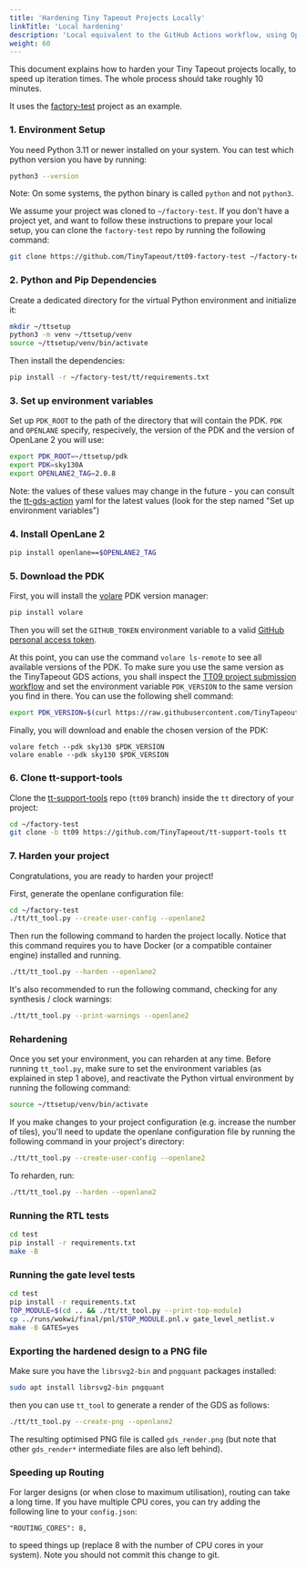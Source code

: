 ```yaml
---
title: 'Hardening Tiny Tapeout Projects Locally'
linkTitle: 'Local hardening'
description: 'Local equivalent to the GitHub Actions workflow, using OpenLane 2'
weight: 60
---
```


This document explains how to harden your Tiny Tapeout projects locally, to speed up iteration times. The whole process should take roughly 10 minutes.

It uses the [factory-test](https://github.com/TinyTapeout/tt09-factory-test) project as an example.

### 1. Environment Setup

You need Python 3.11 or newer installed on your system. You can test which python version you have by running:

```sh
python3 --version
```

Note: On some systems, the python binary is called `python` and not `python3`.

We assume your project was cloned to `~/factory-test`. If you don't have a project yet, and want to follow these instructions to prepare your local setup, you can clone the `factory-test` repo by running the following command:

```sh
git clone https://github.com/TinyTapeout/tt09-factory-test ~/factory-test
```

### 2. Python and Pip Dependencies

Create a dedicated directory for the virtual Python environment and initialize it:

```sh
mkdir ~/ttsetup
python3 -m venv ~/ttsetup/venv
source ~/ttsetup/venv/bin/activate
```

Then install the dependencies:

```sh
pip install -r ~/factory-test/tt/requirements.txt
```

### 3. Set up environment variables

Set up `PDK_ROOT` to the path of the directory that will contain the PDK. `PDK` and `OPENLANE` specify, respecively, the version of the PDK and the version of OpenLane 2 you will use: 

```sh
export PDK_ROOT=~/ttsetup/pdk
export PDK=sky130A
export OPENLANE2_TAG=2.0.8
```

Note: the values of these values may change in the future - you can consult the [tt-gds-action](https://github.com/TinyTapeout/tt-gds-action/blob/main/action.yml) yaml for the latest values (look for the step named "Set up environment variables") 

### 4. Install OpenLane 2

```sh
pip install openlane==$OPENLANE2_TAG
```

### 5. Download the PDK

First, you will install the [volare](https://github.com/efabless/volare) PDK version manager:
```sh
pip install volare
```

Then you will set the `GITHUB_TOKEN` environment variable to a valid [GitHub personal access token](https://docs.github.com/en/authentication/keeping-your-account-and-data-secure/managing-your-personal-access-tokens).

At this point, you can use the command `volare ls-remote` to see all available versions of the PDK.
To make sure you use the same version as the TinyTapeout GDS actions, you shall inspect the [TT09 project submission workflow](https://github.com/TinyTapeout/tinytapeout-09/blob/main/.github/workflows/project_submission.yaml) and set the environment variable `PDK_VERSION` to the same version you find in there. You can use the following shell command:
```sh
export PDK_VERSION=$(curl https://raw.githubusercontent.com/TinyTapeout/tinytapeout-09/main/.github/workflows/project_submission.yaml | grep "PDK_VERSION: " | awk -F": " '{print $2}' | sed "s/'//g" )
```

Finally, you will download and enable the chosen version of the PDK:
```
volare fetch --pdk sky130 $PDK_VERSION
volare enable --pdk sky130 $PDK_VERSION
```

### 6. Clone tt-support-tools

Clone the [tt-support-tools](https://github.com/TinyTapeout/tt-support-tools) repo (`tt09` branch) inside the `tt` directory of your project:

```sh
cd ~/factory-test
git clone -b tt09 https://github.com/TinyTapeout/tt-support-tools tt
```

### 7. Harden your project

Congratulations, you are ready to harden your project!

First, generate the openlane configuration file:

```sh
cd ~/factory-test
./tt/tt_tool.py --create-user-config --openlane2
```

Then run the following command to harden the project locally.
Notice that this command requires you to have Docker (or a compatible container engine) installed and running.   

```sh
./tt/tt_tool.py --harden --openlane2
```

It's also recommended to run the following command, checking for any synthesis / clock warnings:

```sh
./tt/tt_tool.py --print-warnings --openlane2
```

### Rehardening

Once you set your environment, you can reharden at any time. Before running `tt_tool.py`, make sure to set the environment variables (as explained in step 1 above), and reactivate the Python virtual environment by running the following command:

```sh
source ~/ttsetup/venv/bin/activate
```

If you make changes to your project configuration (e.g. increase the number of tiles), you'll need to update the openlane configuration file by running the following command in your project's directory:

```sh
./tt/tt_tool.py --create-user-config --openlane2
```

To reharden, run:

```sh
./tt/tt_tool.py --harden --openlane2
```

### Running the RTL tests

```sh
cd test
pip install -r requirements.txt
make -B
```

### Running the gate level tests

```sh
cd test
pip install -r requirements.txt
TOP_MODULE=$(cd .. && ./tt/tt_tool.py --print-top-module)
cp ../runs/wokwi/final/pnl/$TOP_MODULE.pnl.v gate_level_netlist.v
make -B GATES=yes
```

### Exporting the hardened design to a PNG file

Make sure you have the `librsvg2-bin` and `pngquant` packages installed:

```sh
sudo apt install librsvg2-bin pngquant
```

then you can use `tt_tool` to generate a render of the GDS as follows:

```sh
./tt/tt_tool.py --create-png --openlane2
```

The resulting optimised PNG file is called `gds_render.png` (but note that other `gds_render*` intermediate files are also left behind).

### Speeding up Routing

For larger designs (or when close to maximum utilisation), routing can take a long time.  If you have multiple CPU cores, you can try adding the following line to your `config.json`:

```none
"ROUTING_CORES": 8,
```

to speed things up (replace 8 with the number of CPU cores in your system).  Note you should not commit this change to git.
